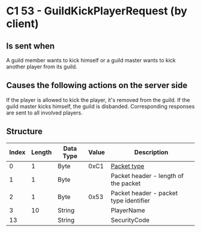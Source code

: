 # C1 53 - GuildKickPlayerRequest (by client)

## Is sent when

A guild member wants to kick himself or a guild master wants to kick another player from its guild.

## Causes the following actions on the server side

If the player is allowed to kick the player, it's removed from the guild. If the guild master kicks himself, the guild is disbanded. Corresponding responses are sent to all involved players.

## Structure

| Index | Length | Data Type | Value | Description |
|-------|--------|-----------|-------|-------------|
| 0 | 1 |   Byte   | 0xC1  | [Packet type](PacketTypes.md) |
| 1 | 1 |    Byte   |      | Packet header - length of the packet |
| 2 | 1 |    Byte   | 0x53  | Packet header - packet type identifier |
| 3 | 10 | String |  | PlayerName |
| 13 |  | String |  | SecurityCode |